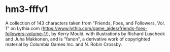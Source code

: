# hm3-fffv1
A collection of 143 characters taken from "Friends, Foes, and Followers, Vol. 1" on Lythia.com (https://www.lythia.com/game_aides/friends-foes-followers-volume-1/), by Kerry Mould, with illustrations by Richard Luscheck and Juha Makkonen, and is "fanon", a derivative work of copyrighted material by Columbia Games Inc. and N. Robin Crossby.
